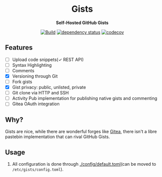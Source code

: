 <div align="center">
<h1> Gists </h1>
<p>

**Self-Hosted GitHub Gists**

</p>

[![Build](https://github.com/realaravinth/gists/actions/workflows/linux.yml/badge.svg)](https://github.com/realaravinth/gists/actions/workflows/linux.yml)
[![dependency status](https://deps.rs/repo/github/realaravinth/gists/status.svg)](https://deps.rs/repo/github/realaravinth/gists)
[![codecov](https://codecov.io/gh/realaravinth/gists/branch/master/graph/badge.svg)](https://codecov.io/gh/realaravinth/gists)

</div>

## Features

-   [ ] Upload code snippets(&check; REST API)
-   [ ] Syntax Highlighting
-   [ ] Comments
-   [x] Versioning through Git
-   [ ] Fork gists
-   [x] Gist privacy: public, unlisted, private
-   [ ] Git clone via HTTP and SSH
-   [ ] Activity Pub implementation for publishing native gists and commenting
-   [ ] Gitea OAuth integration

## Why?

Gists are nice, while there are wonderful forges like
[Gitea](https://gitea.io), there isn't a libre pastebin implementation that
can rival GitHub Gists.

## Usage

1. All configuration is done through
   [./config/default.toml](./config/default.toml)(can be moved to
   `/etc/gists/config.toml`).
